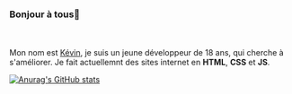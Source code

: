 ### Bonjour à tous👋

</b>
</font>
<br />
<br />
Mon nom est <a href="https://kevin-dev.me" target="_blank">Kévin</a>, je suis un jeune développeur de 18 ans, qui cherche à s'améliorer. Je fait actuellemnt des sites internet en <strong>HTML</strong>, <strong>CSS</strong> et <strong>JS</strong>.

[![Anurag's GitHub stats](https://github-readme-stats.vercel.app/api?username=Drosscend&show_icons=true)](https://github.com/anuraghazra/github-readme-stats)
